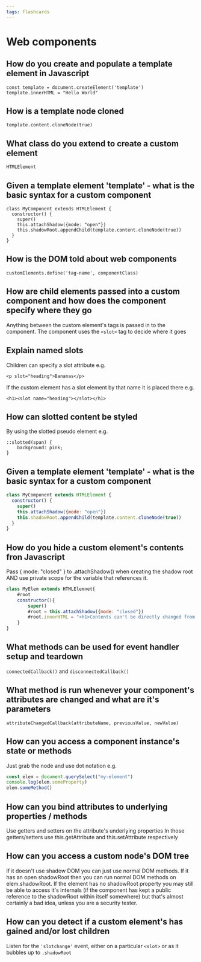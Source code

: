 ```yaml
---
tags: flashcards
---
```


# Web components

## How do you create and populate a template element in Javascript

```
const template = document.createElement('template')
template.innerHTML = "Hello World"
```

## How is a template node cloned

    template.content.cloneNode(true)

## What class do you extend to create a custom element

    HTMLElement

## Given a template element 'template' - what is the basic syntax for a custom component

```
class MyComponent extends HTMLElement {
  constructor() {
    super()
    this.attachShadow({mode: "open"})
    this.shadowRoot.appendChild(template.content.cloneNode(true))
  }
}
```

## How is the DOM told about web components

    customElements.define('tag-name', componentClass)


## How are child elements passed into a custom component and how does the component specify where they go

Anything between the custom element's tags is passed in to the component. The component uses the `<slot>` tag to decide where it goes


## Explain named slots

Children can specify a slot attribute e.g.

    <p slot="heading">Bananas</p>

If the custom element has a slot element by that name it is placed there e.g.

    <h1><slot name="heading"></slot></h1>


## How can slotted content be styled

By using the slotted pseudo element e.g.

```
::slotted(span) {
    background: pink;
}
```

## Given a template element 'template' - what is the basic syntax for a custom component

```javascript
class MyComponent extends HTMLElement {
  constructor() {
    super()
    this.attachShadow({mode: "open"})
    this.shadowRoot.appendChild(template.content.cloneNode(true))
  }
}
```

## How do you hide a custom element's contents fron Javascript

Pass { mode: "closed" } to .attachShadow() when creating the shadow root AND use private scope for the variable that references it.

```javascript
class MyElem extends HTMLElemnet{
    #root
    constructor(){
        super()
        #root = this.attachShadow({mode: "closed"})
        #root.innerHTML = "<h1>Contents can't be directly changed from outside now</h1>"
    }
}
```


## What methods can be used for event handler setup and teardown

`connectedCallback()` and `disconnectedCallback()`

## What method is run whenever your component's attributes are changed and what are it's parameters

    attributeChangedCallback(attributeName, previousValue, newValue)

## How can you access a component instance's state or methods

Just grab the node and use dot notation e.g.

```javascript
const elem = document.querySelect("my-element")
console.log(elem.someProperty)
elem.someMethod()
```

## How can you bind attributes to underlying properties / methods

Use getters and setters on the attribute's underlying properties 
In those getters/setters use this.getAttribute and this.setAttribute respectively

## How can you access a custom node's DOM tree

If it doesn't use shadow DOM you can just use normal DOM methods. If it has an open shadowRoot then you can run normal DOM methods on elem.shadowRoot. If the element has no shadowRoot property you may still be able to access it's internals (if the component has kept a public reference to the shadowRoot within itself somewhere) but that's almost certainly a bad idea, unless you are a security tester.

## How can you detect if a custom element's has gained and/or lost children

Listen for the `'slotchange'` event, either on a particular `<slot>` or as it bubbles up to `.shadowRoot`
